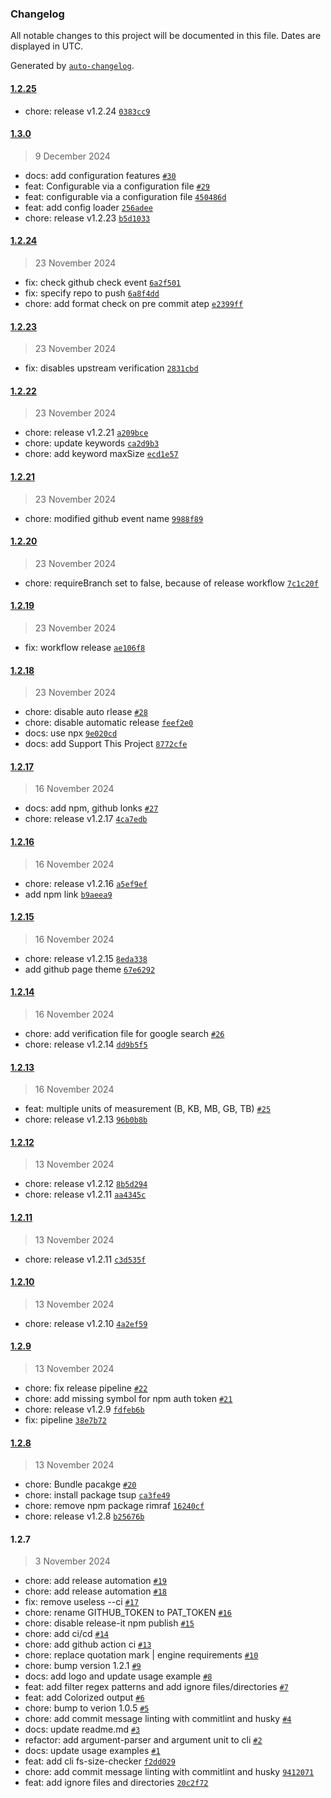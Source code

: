 ### Changelog

All notable changes to this project will be documented in this file. Dates are displayed in UTC.

Generated by [`auto-changelog`](https://github.com/CookPete/auto-changelog).

#### [1.2.25](https://github.com/e-vasiltsov/fs-size-checker/compare/1.3.0...1.2.25)

- chore: release v1.2.24 [`0383cc9`](https://github.com/e-vasiltsov/fs-size-checker/commit/0383cc93c0b7c6c82489d8c22223f7efa71a68d6)

#### [1.3.0](https://github.com/e-vasiltsov/fs-size-checker/compare/1.2.24...1.3.0)

> 9 December 2024

- docs: add configuration features [`#30`](https://github.com/e-vasiltsov/fs-size-checker/pull/30)
- feat: Configurable via a configuration file [`#29`](https://github.com/e-vasiltsov/fs-size-checker/pull/29)
- feat: configurable via a configuration file [`450486d`](https://github.com/e-vasiltsov/fs-size-checker/commit/450486d542a9e11ac509e4425b8cc456abc1690e)
- feat: add config loader [`256adee`](https://github.com/e-vasiltsov/fs-size-checker/commit/256adee409308375389e13a3a3643e3ab9ad6bc6)
- chore: release v1.2.23 [`b5d1033`](https://github.com/e-vasiltsov/fs-size-checker/commit/b5d10335ef18c5572efb52367f27fd3ceb24d551)

#### [1.2.24](https://github.com/e-vasiltsov/fs-size-checker/compare/1.2.23...1.2.24)

> 23 November 2024

- fix: check github check event [`6a2f501`](https://github.com/e-vasiltsov/fs-size-checker/commit/6a2f501ad862ccd3e20db51de5c972b248d83b7e)
- fix: specify repo to push [`6a8f4dd`](https://github.com/e-vasiltsov/fs-size-checker/commit/6a8f4dd4953b70348d9766539f78976ac2e5ad5f)
- chore: add format check on pre commit atep [`e2399ff`](https://github.com/e-vasiltsov/fs-size-checker/commit/e2399ff2e26bffde9aec1eeff9c585272647509b)

#### [1.2.23](https://github.com/e-vasiltsov/fs-size-checker/compare/1.2.22...1.2.23)

> 23 November 2024

- fix: disables upstream verification [`2831cbd`](https://github.com/e-vasiltsov/fs-size-checker/commit/2831cbdfcdaf9b0d225ae40641112db9e2f03d86)

#### [1.2.22](https://github.com/e-vasiltsov/fs-size-checker/compare/1.2.21...1.2.22)

> 23 November 2024

- chore: release v1.2.21 [`a209bce`](https://github.com/e-vasiltsov/fs-size-checker/commit/a209bce0f34be815a11bd96352050b2a8f505339)
- chore: update keywords [`ca2d9b3`](https://github.com/e-vasiltsov/fs-size-checker/commit/ca2d9b303e24b7321ded2f4cbd01734b8e5caf8c)
- chore: add keyword maxSize [`ecd1e57`](https://github.com/e-vasiltsov/fs-size-checker/commit/ecd1e57f8de3160710d4b7e07be6322f7e73d32e)

#### [1.2.21](https://github.com/e-vasiltsov/fs-size-checker/compare/1.2.20...1.2.21)

> 23 November 2024

- chore: modified github event name [`9988f89`](https://github.com/e-vasiltsov/fs-size-checker/commit/9988f89f828c0c82dbd544099cfbc8d5b406737b)

#### [1.2.20](https://github.com/e-vasiltsov/fs-size-checker/compare/1.2.19...1.2.20)

> 23 November 2024

- chore: requireBranch set to false, because of release workflow [`7c1c20f`](https://github.com/e-vasiltsov/fs-size-checker/commit/7c1c20fc306514b833ec7b2e2c705fae7a9afc21)

#### [1.2.19](https://github.com/e-vasiltsov/fs-size-checker/compare/1.2.18...1.2.19)

> 23 November 2024

- fix: workflow release [`ae106f8`](https://github.com/e-vasiltsov/fs-size-checker/commit/ae106f85809bc6812fe7ac7522ce4fde60d139d5)

#### [1.2.18](https://github.com/e-vasiltsov/fs-size-checker/compare/1.2.17...1.2.18)

> 23 November 2024

- chore: disable auto rlease [`#28`](https://github.com/e-vasiltsov/fs-size-checker/pull/28)
- chore: disable automatic release [`feef2e0`](https://github.com/e-vasiltsov/fs-size-checker/commit/feef2e07afd90af69d9113ecbb064c76fe997ec8)
- docs: use npx [`9e020cd`](https://github.com/e-vasiltsov/fs-size-checker/commit/9e020cd05d8f9975469bd32b92278eefba9efa64)
- docs: add Support This Project [`8772cfe`](https://github.com/e-vasiltsov/fs-size-checker/commit/8772cfe63e4380a944b77f200f9b2211b75360a2)

#### [1.2.17](https://github.com/e-vasiltsov/fs-size-checker/compare/1.2.16...1.2.17)

> 16 November 2024

- docs: add npm, github lonks [`#27`](https://github.com/e-vasiltsov/fs-size-checker/pull/27)
- chore: release v1.2.17 [`4ca7edb`](https://github.com/e-vasiltsov/fs-size-checker/commit/4ca7edb35fc77c2f1946eb8a665fb0f6a341db97)

#### [1.2.16](https://github.com/e-vasiltsov/fs-size-checker/compare/1.2.15...1.2.16)

> 16 November 2024

- chore: release v1.2.16 [`a5ef9ef`](https://github.com/e-vasiltsov/fs-size-checker/commit/a5ef9ef3f2623b7af57cca236b7349bb70c436fd)
- add npm link [`b9aeea9`](https://github.com/e-vasiltsov/fs-size-checker/commit/b9aeea91accfd675d4eb7af6598213a055754e5c)

#### [1.2.15](https://github.com/e-vasiltsov/fs-size-checker/compare/1.2.14...1.2.15)

> 16 November 2024

- chore: release v1.2.15 [`8eda338`](https://github.com/e-vasiltsov/fs-size-checker/commit/8eda338ef14da2fda93f087d1006ebbd9245cfed)
- add github page theme [`67e6292`](https://github.com/e-vasiltsov/fs-size-checker/commit/67e6292965cef50f746a9a555f8f7022ce194e49)

#### [1.2.14](https://github.com/e-vasiltsov/fs-size-checker/compare/1.2.13...1.2.14)

> 16 November 2024

- chore: add verification file for google search [`#26`](https://github.com/e-vasiltsov/fs-size-checker/pull/26)
- chore: release v1.2.14 [`dd9b5f5`](https://github.com/e-vasiltsov/fs-size-checker/commit/dd9b5f52d187df01861009c1601a2c57760f98de)

#### [1.2.13](https://github.com/e-vasiltsov/fs-size-checker/compare/1.2.12...1.2.13)

> 16 November 2024

- feat: multiple units of measurement (B, KB, MB, GB, TB) [`#25`](https://github.com/e-vasiltsov/fs-size-checker/pull/25)
- chore: release v1.2.13 [`96b0b8b`](https://github.com/e-vasiltsov/fs-size-checker/commit/96b0b8bb25f2e235b09ea8a81a45c9406c1174cc)

#### [1.2.12](https://github.com/e-vasiltsov/fs-size-checker/compare/1.2.11...1.2.12)

> 13 November 2024

- chore: release v1.2.12 [`8b5d294`](https://github.com/e-vasiltsov/fs-size-checker/commit/8b5d2940b7934bf6da990358be0ae86c2bdeb72d)
- chore: release v1.2.11 [`aa4345c`](https://github.com/e-vasiltsov/fs-size-checker/commit/aa4345c98ce368ff384f510031cbdaf1a98723b2)

#### [1.2.11](https://github.com/e-vasiltsov/fs-size-checker/compare/1.2.10...1.2.11)

> 13 November 2024

- chore: release v1.2.11 [`c3d535f`](https://github.com/e-vasiltsov/fs-size-checker/commit/c3d535fdc7fed598186deff6501bca14441c8a16)

#### [1.2.10](https://github.com/e-vasiltsov/fs-size-checker/compare/1.2.9...1.2.10)

> 13 November 2024

- chore: release v1.2.10 [`4a2ef59`](https://github.com/e-vasiltsov/fs-size-checker/commit/4a2ef59f542747dbad5651c564ee158a92b3795a)

#### [1.2.9](https://github.com/e-vasiltsov/fs-size-checker/compare/1.2.8...1.2.9)

> 13 November 2024

- chore: fix release pipeline [`#22`](https://github.com/e-vasiltsov/fs-size-checker/pull/22)
- chore: add missing symbol for npm auth token [`#21`](https://github.com/e-vasiltsov/fs-size-checker/pull/21)
- chore: release v1.2.9 [`fdfeb6b`](https://github.com/e-vasiltsov/fs-size-checker/commit/fdfeb6bbf4366b92198670d57abbcbf31515ce1e)
- fix: pipeline [`38e7b72`](https://github.com/e-vasiltsov/fs-size-checker/commit/38e7b725c1671c46b0d1e857cf15c5c723b36be7)

#### [1.2.8](https://github.com/e-vasiltsov/fs-size-checker/compare/1.2.7...1.2.8)

> 13 November 2024

- chore: Bundle pacakge [`#20`](https://github.com/e-vasiltsov/fs-size-checker/pull/20)
- chore: install package tsup [`ca3fe49`](https://github.com/e-vasiltsov/fs-size-checker/commit/ca3fe49115a380a1015f08eb7f40d1e261dac8d2)
- chore: remove npm package rimraf [`16240cf`](https://github.com/e-vasiltsov/fs-size-checker/commit/16240cf41b86b9f3ff1ecbc165ef0f970d6e792e)
- chore: release v1.2.8 [`b25676b`](https://github.com/e-vasiltsov/fs-size-checker/commit/b25676b48b9d03434973fb241eadb4b3be1f87f3)

#### 1.2.7

> 3 November 2024

- chore: add release automation [`#19`](https://github.com/e-vasiltsov/fs-size-checker/pull/19)
- chore: add release automation [`#18`](https://github.com/e-vasiltsov/fs-size-checker/pull/18)
- fix: remove useless --ci [`#17`](https://github.com/e-vasiltsov/fs-size-checker/pull/17)
- chore: rename GITHUB_TOKEN to PAT_TOKEN [`#16`](https://github.com/e-vasiltsov/fs-size-checker/pull/16)
- chore: disable release-it npm publish [`#15`](https://github.com/e-vasiltsov/fs-size-checker/pull/15)
- chore: add ci/cd [`#14`](https://github.com/e-vasiltsov/fs-size-checker/pull/14)
- chore: add github action ci [`#13`](https://github.com/e-vasiltsov/fs-size-checker/pull/13)
- chore:  replace quotation mark | engine requirements [`#10`](https://github.com/e-vasiltsov/fs-size-checker/pull/10)
- chore: bump version 1.2.1 [`#9`](https://github.com/e-vasiltsov/fs-size-checker/pull/9)
- docs: add logo and update usage example [`#8`](https://github.com/e-vasiltsov/fs-size-checker/pull/8)
- feat: add filter regex patterns and add ignore files/directories [`#7`](https://github.com/e-vasiltsov/fs-size-checker/pull/7)
- feat: add Colorized output [`#6`](https://github.com/e-vasiltsov/fs-size-checker/pull/6)
- chore: bump to verion 1.0.5 [`#5`](https://github.com/e-vasiltsov/fs-size-checker/pull/5)
- chore: add commit message linting with commitlint and husky  [`#4`](https://github.com/e-vasiltsov/fs-size-checker/pull/4)
- docs: update readme.md   [`#3`](https://github.com/e-vasiltsov/fs-size-checker/pull/3)
- refactor: add argument-parser and argument unit to cli [`#2`](https://github.com/e-vasiltsov/fs-size-checker/pull/2)
- docs: update usage examples [`#1`](https://github.com/e-vasiltsov/fs-size-checker/pull/1)
- feat: add cli fs-size-checker [`f2dd029`](https://github.com/e-vasiltsov/fs-size-checker/commit/f2dd029612bc63ea2dafba188f83042a02f02cae)
- chore: add commit message linting with commitlint and husky [`9412071`](https://github.com/e-vasiltsov/fs-size-checker/commit/9412071576c07e351585a0c4ced0234cae4100e2)
- feat: add ignore files and directories [`20c2f72`](https://github.com/e-vasiltsov/fs-size-checker/commit/20c2f727bae21e174fa5900b9443f0a71ec40181)
